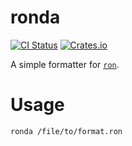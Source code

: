 # ronda

[![CI Status](https://github.com/ModProg/ronda/actions/workflows/test.yaml/badge.svg)](https://github.com/ModProg/ronda/actions/workflows/test.yaml)
[![Crates.io](https://img.shields.io/crates/v/ronda)](https://crates.io/crates/ronda)
<!-- [![Docs.rs](https://img.shields.io/crates/v/template?color=informational&label=docs.rs)](https://docs.rs/ronda) -->
<!-- [![Documentation for `main`](https://img.shields.io/badge/docs-main-informational)](https://modprog.github.io/ronda/ronda/) -->

A simple formatter for [`ron`](https://github.com/ron-rs/ron).

# Usage

```console
ronda /file/to/format.ron
```
